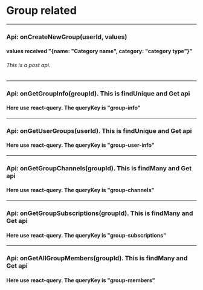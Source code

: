 # Group related

---

### Api: onCreateNewGroup(userId, values)

#### values received "{name: "Category name", category: "category type"}"

###### This is a post api.

---

### Api: onGetGroupInfo(groupId). This is findUnique and Get api

#### Here use react-query. The queryKey is "group-info"

---

### Api: onGetUserGroups(userId). This is findUnique and Get api

#### Here use react-query. The queryKey is "group-user-info"

---

### Api: onGetGroupChannels(groupId). This is findMany and Get api

#### Here use react-query. The queryKey is "group-channels"

---

### Api: onGetGroupSubscriptions(groupId). This is findMany and Get api

#### Here use react-query. The queryKey is "group-subscriptions"

---

### Api: onGetAllGroupMembers(groupId). This is findMany and Get api

#### Here use react-query. The queryKey is "group-members"

